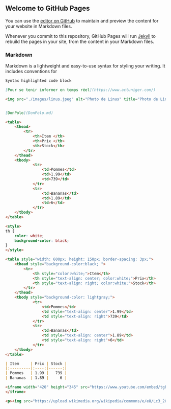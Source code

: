 ## Welcome to GitHub Pages

You can use the [editor on GitHub](https://github.com/your-username/your-repo/edit/gh-pages/index.md) to maintain and preview the content for your website in Markdown files.

Whenever you commit to this repository, GitHub Pages will run [Jekyll](https://jekyllrb.com/) to rebuild the pages in your site, from the content in your Markdown files.

### Markdown

Markdown is a lightweight and easy-to-use syntax for styling your writing. It includes conventions for

```markdown
Syntax highlighted code block

[Pour se tenir informer en temps réel](https://www.actuniger.com/)

<img src="./images/linus.jpeg" alt="Photo de Linus" title="Photo de Linus" />


[DonPolo](DonPolo.md)

<table>
    <thead>
        <tr>
            <th>Item </th>
            <th>Prix </th>      
            <th>Stock</th>
        </tr>
    </thead>
    <tbody>
            <tr>
                <td>Pommes</td>
                <td>1.99</td>
                <td>739</td>
            </tr>
            <tr>
                <td>Bananas</td>
                <td>1.89</td>
                <td>6</td>
            </tr>
    </tbody>
</table>

<style>
th {
    color: white;
    background-color: black;
}
</style>

<table style="width: 600px; height: 150px; border-spacing: 3px;">
    <thead style="background-color:black; ">
        <tr>
            <th style="color:white;">Item</th>
            <th style="text-align: center; color:white;">Prix</th>      
            <th style="text-align: right; color:white;">Stock</th>
        </tr>
    </thead>
    <tbody style="background-color: lightgray;">
            <tr>
                <td>Pommes</td>
                <td style="text-align: center">1.99</td>
                <td style="text-align: right">739</td>
            </tr>
            <tr>
                <td>Bananas</td>
                <td style="text-align: center">1.89</td>
                <td style="text-align: right">6</td>
            </tr>
    </tbody>
</table>

| Item     | Prix | Stock |
|:---------|:----:|------:|
| Pommes   | 1.99 |   739 |
| Bananas  | 1.89 |     6 |

<iframe width="420" height="345" src="https://www.youtube.com/embed/tgbNymZ7vqY">
</iframe>

<p><img src="https://upload.wikimedia.org/wikipedia/commons/e/e8/Lc3_2018_%28263682303%29_%28cropped%29.jpeg" alt="Image Linus" title="boum j'ai réussi" /></p>
